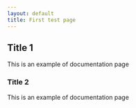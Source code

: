 ```yaml
---
layout: default
title: First test page
---
```


## Title 1
This is an example of documentation page

### Title 2
This is an example of documentation page